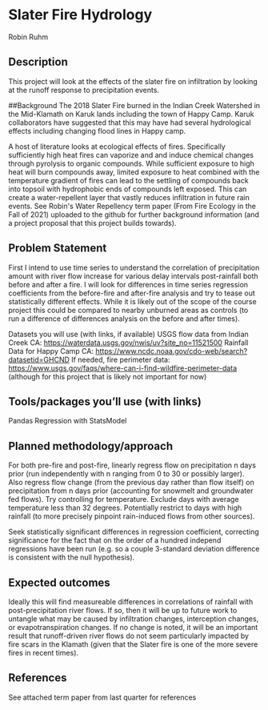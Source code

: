 # Slater Fire Hydrology
Robin Ruhm

## Description
This project will look at the effects of the slater fire on infiltration by looking at the runoff response to precipitation events.  

##Background
The 2018 Slater Fire burned in the Indian Creek Watershed in the Mid-Klamath on Karuk lands including the town of Happy Camp.  Karuk collaborators have suggested that this may have had several hydrological effects including changing flood lines in Happy camp.

A host of literature looks at ecological effects of fires.  Specifically sufficiently high heat fires can vaporize and and induce chemical changes through pyrolysis to organic compounds.  While sufficient exposure to high heat will burn compounds away, limited exposure to heat combined with the temperature gradient of fires can lead to the settling of compounds back into topsoil with hydrophobic ends of compounds left exposed.  This can create a water-repellent layer that vastly reduces infiltration in future rain events.  See Robin's Water Repellency term paper (From Fire Ecology in the Fall of 2021) uploaded to the github for further background information (and a project proposal that this project builds towards).

## Problem Statement 
First I intend to use time series to understand the correlation of precipitation amount with river flow increase for various delay intervals post-rainfall both before and after a fire.  I will look for differences in time series regression coefficients from the before-fire and after-fire analysis and try to tease out statistically different effects.  While it is likely out of the scope of the course project this could be compared to nearby unburned areas as controls (to run a difference of differences analysis on the before and after times).  

Datasets you will use (with links, if available)
USGS flow data from Indian Creek CA: https://waterdata.usgs.gov/nwis/uv?site_no=11521500
Rainfall Data for Happy Camp CA: https://www.ncdc.noaa.gov/cdo-web/search?datasetid=GHCND
If needed, fire perimeter data: https://www.usgs.gov/faqs/where-can-i-find-wildfire-perimeter-data (although for this project that is likely not important for now)

## Tools/packages you’ll use (with links)
Pandas
Regression with StatsModel


## Planned methodology/approach
For both pre-fire and post-fire, linearly regress flow on precipitation n days prior (run independently with n ranging from 0 to 30 or possibly larger).  Also regress flow change (from the previous day rather than flow itself) on precipitation from n days prior (accounting for snowmelt and groundwater fed flows).  Try controlling for temperature.  Exclude days with average temperature less than 32 degrees.  Potentially restrict to days with high rainfall (to more precisely pinpoint rain-induced flows from other sources).  

Seek statistically significant differences in regression coefficient, correcting significance for the fact that on the order of a hundred independ regressions have been run (e.g. so a couple 3-standard deviation difference is consistent with the null hypothesis).

## Expected outcomes
Ideally this will find measureable differences in correlations of rainfall with post-precipitation river flows.  If so, then it will be up to future work to untangle what may be caused by infiltration changes, interception changes, or evapotranspiration changes.  If no change is noted, it will be an important result that runoff-driven river flows do not seem particularly impacted by fire scars in the Klamath (given that the Slater fire is one of the more severe fires in recent times).

## References
See attached term paper from last quarter for references
